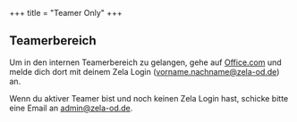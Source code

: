 +++
title = "Teamer Only"
+++

## Teamerbereich

Um in den internen Teamerbereich zu gelangen, gehe auf [Office.com](www.office.com) und melde dich dort mit deinem Zela Login (vorname.nachname@zela-od.de) an.

Wenn du aktiver Teamer bist und noch keinen Zela Login hast, schicke bitte eine Email an admin@zela-od.de.